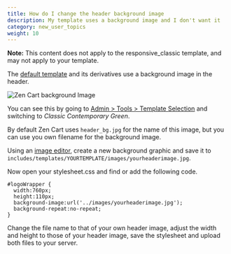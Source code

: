 ```yaml
---
title: How do I change the header background image 
description: My template uses a background image and I don't want it
category: new_user_topics
weight: 10
---
```


**Note:** This content does not apply to the responsive_classic template, and may not apply to your template. 

The [default template](/user/template/template_default/) and its derivatives use a background image in the header.

<img src="/images/header_bg.jpg" alt="Zen Cart background Image" />

You can see this by going to [Admin > Tools > Template Selection](/user/admin_pages/tools/template_selection/) and switching to *Classic Contemporary Green*.

By default Zen Cart uses `header_bg.jpg` for the name of this image, but you can use you own filename for the background image.

Using an [image editor](/user/first_steps/useful_tools/#graphics-editors), create a new background graphic and save it to 
`includes/templates/YOURTEMPLATE/images/yourheaderimage.jpg`. 

Now open your stylesheet.css and find or add the following code.

```
#logoWrapper {
  width:760px;
  height:110px;
  background-image:url('../images/yourheaderimage.jpg');
  background-repeat:no-repeat;
}
```

Change the file name to that of your own header image, adjust the width and height to those of your header image, save the stylesheet and upload both files to your server.


